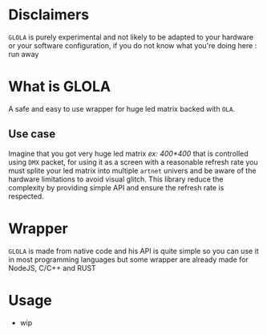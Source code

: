 # Disclaimers
`GLOLA` is purely experimental and not likely to be adapted to your hardware or your software configuration, if you do not know what you're doing here : run away

# What is GLOLA
A safe and easy to use wrapper for huge led matrix backed with `OLA`.
## Use case
Imagine that you got very huge led matrix *ex: 400\*400* that is controlled using `DMX` packet, for using it as a screen with a reasonable refresh rate you must splite your led matrix into multiple `artnet` univers and be aware of the hardware limitations to avoid visual glitch. This library reduce the complexity by providing simple API and ensure the refresh rate is respected.

# Wrapper
`GLOLA` is made from native code and his API is quite simple so you can use it in most programming languages but some wrapper are already made for NodeJS, C/C++ and RUST

# Usage
* wip
